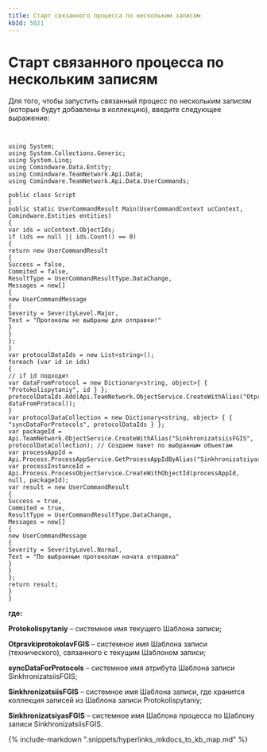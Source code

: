 ```yaml
---
title: Старт связанного процесса по нескольким записям
kbId: 5021
---
```


# Старт связанного процесса по нескольким записям

Для того, чтобы запустить связанный процесс по нескольким записям (которые будут добавлены в коллекцию), введите следующее выражение:

```
 
using System;
using System.Collections.Generic;
using System.Linq;
using Comindware.Data.Entity;
using Comindware.TeamNetwork.Api.Data;
using Comindware.TeamNetwork.Api.Data.UserCommands;
 
public class Script
{
public static UserCommandResult Main(UserCommandContext ucContext, Comindware.Entities entities)
{
var ids = ucContext.ObjectIds;
if (ids == null || ids.Count() == 0)
{
return new UserCommandResult
{
Success = false,
Commited = false,
ResultType = UserCommandResultType.DataChange,
Messages = new[]
{
new UserCommandMessage
{
Severity = SeverityLevel.Major,
Text = "Протоколы не выбраны для отправки!"
}
}
};
}
var protocolDataIds = new List<string>();
foreach (var id in ids)
{
// if id подходит
var dataFromProtocol = new Dictionary<string, object>{ { "Protokolispytaniy", id } };
protocolDataIds.Add(Api.TeamNetwork.ObjectService.CreateWithAlias("OtpravkiprotokolavFGIS", dataFromProtocol));
}
var protocolDataCollection = new Dictionary<string, object> { { "syncDataForProtocols", protocolDataIds } };
var packageId = Api.TeamNetwork.ObjectService.CreateWithAlias("SinkhronizatsiisFGIS", protocolDataCollection); // Создаем пакет по выбранным объектам
var processAppId = Api.Process.ProcessAppService.GetProcessAppIdByAlias("SinkhronizatsiyasFGIS");
var processInstanceId = Api.Process.ProcessObjectService.CreateWithObjectId(processAppId, null, packageId);
var result = new UserCommandResult
{
Success = true,
Commited = true,
ResultType = UserCommandResultType.DataChange,
Messages = new[]
{
new UserCommandMessage
{
Severity = SeverityLevel.Normal,
Text = "По выбранным протоколам начата отправка"
}
}
};
return result;
}
}

```

**где:**

**Protokolispytaniy** – системное имя текущего Шаблона записи;

**OtpravkiprotokolavFGIS** – системное имя Шаблона записи (технического), связанного с текущим Шаблоном записи;

**syncDataForProtocols** – системное имя атрибута Шаблона записи SinkhronizatsiisFGIS;

**SinkhronizatsiisFGIS** – системное имя Шаблона записи, где хранится коллекция записей из Шаблона записи Protokolispytaniy;

**SinkhronizatsiyasFGIS** – системное имя Шаблона процесса по Шаблону записи SinkhronizatsiisFGIS.

{% include-markdown ".snippets/hyperlinks_mkdocs_to_kb_map.md" %}
